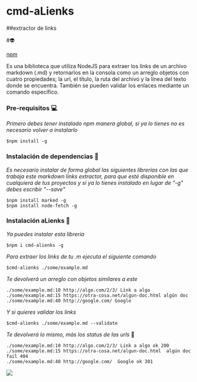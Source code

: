 # cmd-aLienks 
##extractor de links

#:alien:

[npm](https://www.npmjs.com/package/cmd-alienks)

Es una biblioteca que utiliza NodeJS para extraer los links de un archivo markdown (.md) y retornarlos en la consola como un arreglo objetos con cuatro propiedades; la url, el título, la ruta del archivo y la línea del texto donde se encuentra. También se pueden validar los enlaces mediante un comando específico.


### Pre-requisitos :computer:

_Primero debes tener instalado npm manera global, si ya lo tienes no es necesario volver a instalarlo_

```
$npm install -g

```

### Instalación de dependencias 📓

_Es necesario instalar de forma global las siguientes librerías con las que trabaja este markdown links extractor, para que esté disponible en cualquiera de tus proyectos y si ya lo tienes instalado en lugar de "-g" debes escribir "--save"_

```
$npm install marked -g
$npm install node-fetch -g

```


### Instalación aLienks :electric_plug:

_Ya puedes instalar esta librería_

```
$npm i cmd-alienks -g
```

_Para extraer los links de tu .m ejecuta el siguiente comando_

```
$cmd-alienks ./some/example.md  
```
_Te devolverá un arreglo con objetos similares a este_

```
./some/example.md:10 http://algo.com/2/3/ Link a algo
./some/example.md:15 https://otra-cosa.net/algun-doc.html algún doc
./some/example.md:40 http://google.com/ Google 

```

_Y si quieres validar los links_

```
$cmd-alienks ./some/example.md --validate
```

_Te devolverá lo mismo, más los status de las urls_ :japanese_ogre:

```
./some/example.md:10 http://algo.com/2/3/ Link a algo ok 200
./some/example.md:15 https://otra-cosa.net/algun-doc.html  algún doc fail 404
./some/example.md:40 http://google.com/  Google ok 301

```

<img src=" http://octodex.github.com/images/dojocat.jpg">

